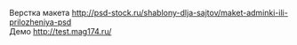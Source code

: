 Верстка макета http://psd-stock.ru/shablony-dlja-sajtov/maket-adminki-ili-prilozheniya-psd<br />
Демо http://test.mag174.ru/
